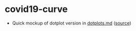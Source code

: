 # covid19-curve

- Quick mockup of dotplot version in [dotplots.md](dotplots.md) ([source](dotplots.Rmd))
